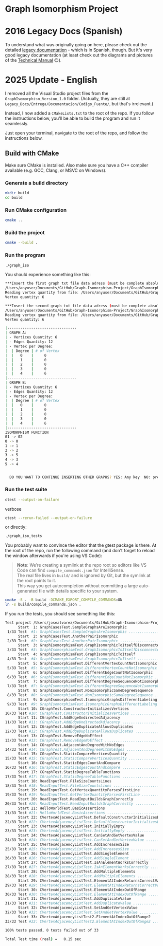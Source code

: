 # Graph Isomorphism Project

# 2016 Legacy Docs (Spanish)

To understand what was originally going on here, please check out the detailed [legacy documentation](https://github.com/josealvarez97/Graph-Isomorphism-Project/tree/master/Documentation) - which is in Spanish, though. But it's very good legacy documentation (at least check out the diagrams and pictures of the [Technical Manual](../master/Documentation/Entrega/Documentacion/Manuales/MANUAL_TECNICO_PROYECTO.pdf) :wink:).

# 2025 Update - English

I removed all the Visual Studio project files from the `GraphIsomorphism_Version_1.0` folder. (Actually, they are still at `Legacy_Docs/Entrega/Documentacion/Codigo_Fuente/`, but that's irrelevant.)

Instead, I now added a `CMakeLists.txt` to the root of the repo. If you follow the instructions below, you'll be able to build the program and run it seamlessly.

Just open your terminal, navigate to the root of the repo, and follow the instructions below.

## Build with CMake

Make sure CMake is installed. Also make sure you have a C++ compiler available (e.g. GCC, Clang, or MSVC on Windows).

### Generate a build directory

```bash
mkdir build
cd build
```

### Run CMake configuration

```bash
cmake ..
```

### Build the project

```bash
cmake --build .
```

### Run the program

```bash
./graph_iso
```

You should experience something like this:

```bash
***Insert the first graph txt file data adress (must be complete absolute path, not relative path)
/Users/anyuser/Documents/GitHub/Graph-Isomorphism-Project/GraphIsomorphisim_Version_1.0/Cases/Grafo1.txt
Reading vertex quantity from file: /Users/anyuser/Documents/GitHub/Graph-Isomorphism-Project/GraphIsomorphisim_Version_1.0/Cases/Grafo1.txt
Vertex quantity: 6

***Insert the second graph txt file data adress (must be complete absolute path, not relative path)
/Users/anyuser/Documents/GitHub/Graph-Isomorphism-Project/GraphIsomorphisim_Version_1.0/Cases/Grafo2.txt
Reading vertex quantity from file: /Users/anyuser/Documents/GitHub/Graph-Isomorphism-Project/GraphIsomorphisim_Version_1.0/Cases/Grafo2.txt
Vertex quantity: 6

|--------------------------------
| GRAPH A:
| - Vertices Quantity: 6
| - Edges Quantity: 12
| - Vertex per Degree:
|  | Degree | # of Vertex
|  |   0    |     0
|  |   1    |     0
|  |   2    |     0
|  |   3    |     0
|  |   4    |     6
|--------------------------------
| GRAPH B:
| - Vertices Quantity: 6
| - Edges Quantity: 12
| - Vertex per Degree:
|  | Degree | # of Vertex
|  |   0    |     0
|  |   1    |     0
|  |   2    |     0
|  |   3    |     0
|  |   4    |     6
|--------------------------------
ISOMORPHISM FUNCTION
G1 -> G2
0 -> 0
1 -> 1
2 -> 2
3 -> 5
4 -> 3
5 -> 4


  DO YOU WANT TO CONTINUE INSERTING OTHER GRAPHS? YES: Any key  NO: press 1
```

### Run the test suite

```bash
ctest --output-on-failure
```

verbose

```bash
ctest --rerun-failed --output-on-failure
```

or directly:

```bash
./graph_iso_tests
```

You probably want to convince the editor that the gtest package is there. At the root of the repo, run the following command (and don't forget to reload the window afterwards if you're using VS Code):

> **Note:** We’re creating a symlink at the repo root so editors like VS Code can find `compile_commands.json` for IntelliSense.  
> The real file lives in `build/` and is ignored by Git, but the symlink at the root points to it.  
> This way you get autocompletion without committing a large auto-generated file with details specific to your system.

```bash
cmake -S . -B build -DCMAKE_EXPORT_COMPILE_COMMANDS=ON
ln -s build/compile_commands.json .
```

If you run the tests, you should see something like this:

```bash
Test project /Users/josealvarez/Documents/GitHub/Graph-Isomorphism-Project/build
      Start  1: GraphCasesTest.SampleGraphsAreIsomorphic
 1/33 Test  #1: GraphCasesTest.SampleGraphsAreIsomorphic ..........................   Passed    0.01 sec
      Start  2: GraphCasesTest.AnotherPairIsomorphic
 2/33 Test  #2: GraphCasesTest.AnotherPairIsomorphic ..............................   Passed    0.00 sec
      Start  3: GraphIsomorphismTest.GraphIsomorphicToItselfDisconnected
 3/33 Test  #3: GraphIsomorphismTest.GraphIsomorphicToItselfDisconnected ..........   Passed    0.00 sec
      Start  4: GraphIsomorphismTest.GraphIsomorphicToItself
 4/33 Test  #4: GraphIsomorphismTest.GraphIsomorphicToItself ......................   Passed    0.00 sec
      Start  5: GraphIsomorphismTest.DifferentVertexCountNotIsomorphic
 5/33 Test  #5: GraphIsomorphismTest.DifferentVertexCountNotIsomorphic ............   Passed    0.00 sec
      Start  6: GraphIsomorphismTest.DifferentEdgeCountNotIsomorphic
 6/33 Test  #6: GraphIsomorphismTest.DifferentEdgeCountNotIsomorphic ..............   Passed    0.00 sec
      Start  7: GraphIsomorphismTest.DifferentDegreeSequenceNotIsomorphic
 7/33 Test  #7: GraphIsomorphismTest.DifferentDegreeSequenceNotIsomorphic .........   Passed    0.01 sec
      Start  8: GraphIsomorphismTest.NonIsomorphicSameDegreeSequence
 8/33 Test  #8: GraphIsomorphismTest.NonIsomorphicSameDegreeSequence ..............   Passed    0.01 sec
      Start  9: GraphIsomorphismTest.IsomorphicGraphsDifferentLabeling
 9/33 Test  #9: GraphIsomorphismTest.IsomorphicGraphsDifferentLabeling ............   Passed    0.00 sec
      Start 10: CGraphTest.ConstructorInitializesVertices
10/33 Test #10: CGraphTest.ConstructorInitializesVertices .........................   Passed    0.01 sec
      Start 11: CGraphTest.AddEdgeUndirectedAdjacency
11/33 Test #11: CGraphTest.AddEdgeUndirectedAdjacency .............................   Passed    0.00 sec
      Start 12: CGraphTest.AddEdgeDuplicateAllowsDuplicates
12/33 Test #12: CGraphTest.AddEdgeDuplicateAllowsDuplicates .......................   Passed    0.00 sec
      Start 13: CGraphTest.RemoveEdgeNoEffect
13/33 Test #13: CGraphTest.RemoveEdgeNoEffect .....................................   Passed    0.00 sec
      Start 14: CGraphTest.AdjacentAndDegreeWithNoEdges
14/33 Test #14: CGraphTest.AdjacentAndDegreeWithNoEdges ...........................   Passed    0.00 sec
      Start 15: CGraphTest.StaticCompareVerticesQuantity
15/33 Test #15: CGraphTest.StaticCompareVerticesQuantity ..........................   Passed    0.00 sec
      Start 16: CGraphTest.StaticEdgesCountAndCompare
16/33 Test #16: CGraphTest.StaticEdgesCountAndCompare .............................   Passed    0.00 sec
      Start 17: CGraphTest.StaticDegreeTableFunctions
17/33 Test #17: CGraphTest.StaticDegreeTableFunctions .............................   Passed    0.00 sec
      Start 18: ReadInputTest.FileSizeCountsLines
18/33 Test #18: ReadInputTest.FileSizeCountsLines .................................   Passed    0.00 sec
      Start 19: ReadInputTest.GetVertexQuantityParsesFirstLine
19/33 Test #19: ReadInputTest.GetVertexQuantityParsesFirstLine ....................   Passed    0.00 sec
      Start 20: ReadInputTest.ReadInputBuildsGraphCorrectly
20/33 Test #20: ReadInputTest.ReadInputBuildsGraphCorrectly .......................   Passed    0.00 sec
      Start 21: HelloWorldTest.BasicAssertions
21/33 Test #21: HelloWorldTest.BasicAssertions ....................................   Passed    0.00 sec
      Start 22: CVertexAdjacencyListTest.DefaultConstructorInitializesEmptyList
22/33 Test #22: CVertexAdjacencyListTest.DefaultConstructorInitializesEmptyList ...   Passed    0.00 sec
      Start 23: CVertexAdjacencyListTest.InitiallyEmpty
23/33 Test #23: CVertexAdjacencyListTest.InitiallyEmpty ...........................   Passed    0.00 sec
      Start 24: CVertexAdjacencyListTest.CanSetAndGetVertexValue
24/33 Test #24: CVertexAdjacencyListTest.CanSetAndGetVertexValue ..................   Passed    0.00 sec
      Start 25: CVertexAdjacencyListTest.AddIncreasesSize
25/33 Test #25: CVertexAdjacencyListTest.AddIncreasesSize .........................   Passed    0.00 sec
      Start 26: CVertexAdjacencyListTest.AddSingleElement
26/33 Test #26: CVertexAdjacencyListTest.AddSingleElement .........................   Passed    0.00 sec
      Start 27: CVertexAdjacencyListTest.IsAnElementWorksCorrectly
27/33 Test #27: CVertexAdjacencyListTest.IsAnElementWorksCorrectly ................   Passed    0.00 sec
      Start 28: CVertexAdjacencyListTest.AddMultipleElements
28/33 Test #28: CVertexAdjacencyListTest.AddMultipleElements ......................   Passed    0.00 sec
      Start 29: CVertexAdjacencyListTest.ElementAtIndexReturnsCorrectValue
29/33 Test #29: CVertexAdjacencyListTest.ElementAtIndexReturnsCorrectValue ........   Passed    0.00 sec
      Start 30: CVertexAdjacencyListTest.ElementAtIndexOutOfRange
30/33 Test #30: CVertexAdjacencyListTest.ElementAtIndexOutOfRange .................   Passed    0.00 sec
      Start 31: CVertexAdjacencyListTest.AddDuplicateValue
31/33 Test #31: CVertexAdjacencyListTest.AddDuplicateValue ........................   Passed    0.00 sec
      Start 32: CVertexAdjacencyListTest.SetAndGetVertexValue
32/33 Test #32: CVertexAdjacencyListTest.SetAndGetVertexValue .....................   Passed    0.00 sec
      Start 33: CVertexAdjacencyListTest2.ElementAtIndexOutOfRange2
33/33 Test #33: CVertexAdjacencyListTest2.ElementAtIndexOutOfRange2 ...............   Passed    0.00 sec

100% tests passed, 0 tests failed out of 33

Total Test time (real) =   0.15 sec
```

